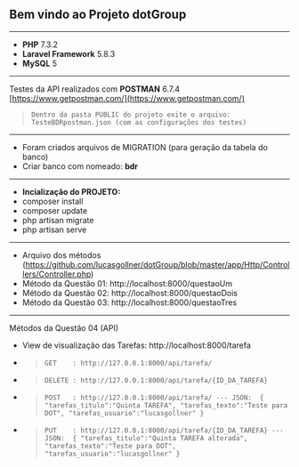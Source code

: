 ## Bem vindo ao Projeto dotGroup

***
* **PHP** 7.3.2
* **Laravel Framework** 5.8.3
* **MySQL** 5
***

Testes da API
realizados com **POSTMAN** 6.7.4 [https://www.getpostman.com/](https://www.getpostman.com/)
> `Dentro da pasta PUBLIC do projeto exite o arquivo: TesteBDRpostman.json (com as configurações dos testes)`

***

* Foram criados arquivos de MIGRATION (para geração da tabela do banco)
* Criar banco com nomeado: **bdr**

***

* **Incialização do PROJETO:**
* composer install
* composer update
* php artisan migrate
* php artisan serve

***
* Arquivo dos métodos (https://github.com/lucasgollner/dotGroup/blob/master/app/Http/Controllers/Controller.php)
* Método da Questão 01: http://localhost:8000/questaoUm
* Método da Questão 02: http://localhost:8000/questaoDois
* Método da Questão 03: http://localhost:8000/questaoTres
***

Métodos da Questão 04 (API)

* View de visualização das Tarefas: http://localhost:8000/tarefa

* > `GET    : http://127.0.0.1:8000/api/tarefa/`
* > `DELETE : http://127.0.0.1:8000/api/tarefa/{ID_DA_TAREFA}`
* > `POST   : http://127.0.0.1:8000/api/tarefa/ --- JSON: 
{
	"tarefas_titulo":"Quinta TAREFA",
	"tarefas_texto":"Teste para DOT",
	"tarefas_usuario":"lucasgollner"
}`
* > `PUT    : http://127.0.0.1:8000/api/tarefa/{ID_DA_TAREFA} --- JSON: 
{
	"tarefas_titulo":"Quinta TAREFA alterada",
	"tarefas_texto":"Teste para DOT",
	"tarefas_usuario":"lucasgollner"
}`

